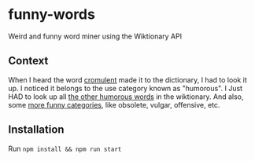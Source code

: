 # funny-words
Weird and funny word miner using the Wiktionary API

## Context
When I heard the word [cromulent](https://www.youtube.com/watch?v=FcxsgZxqnEg) made it to the dictionary, I had to look it up. I noticed it belongs to the use category known as "humorous". I Just HAD to look up all [the other humorous words](https://en.wiktionary.org/wiki/Category:English_humorous_terms) in the wiktionary. And also, some [more funny categories](https://en.wiktionary.org/wiki/Category:English_terms_by_usage), like obsolete, vulgar, offensive, etc.

## Installation
Run `npm install && npm run start`
